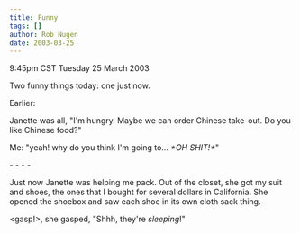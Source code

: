 ```yaml
---
title: Funny
tags: []
author: Rob Nugen
date: 2003-03-25
---
```


<p class=date>9:45pm CST Tuesday 25 March 2003</p>

<p>Two funny things today: one just now.</p>

<p>Earlier:</p>

<p>Janette was all, "I'm hungry.  Maybe we can order Chinese take-out.
Do you like Chinese food?"</p>

<p>Me:  "yeah!  why do you think I'm going to... <em>*OH SHIT!*</em>"</p>

<p>- - - -</p>

<p>Just now Janette was helping me pack.  Out of the closet, she got
my suit and shoes, the ones that I bought for several dollars in
California.  She opened the shoebox and saw each shoe in its own cloth
sack thing.</p>

<p>&lt;gasp!>, she gasped, "Shhh, they're <em>sleeping</em>!"</p>
